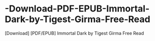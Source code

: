 # -Download-PDF-EPUB-Immortal-Dark-by-Tigest-Girma-Free-Read
[Download] [PDF/EPUB] Immortal Dark by Tigest Girma Free Read
